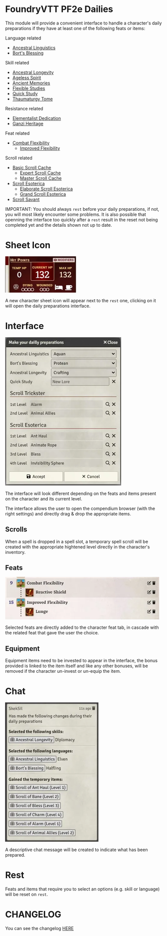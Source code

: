# FoundryVTT PF2e Dailies

This module will provide a convenient interface to handle a character's daily preparations if they have at least one of the following feats or items:

Language related

-   [Ancestral Linguistics](https://2e.aonprd.com/Feats.aspx?ID=1407)
-   [Bort's Blessing](https://2e.aonprd.com/Equipment.aspx?ID=476)

Skill related

-   [Ancestral Longevity](https://2e.aonprd.com/Feats.aspx?ID=12)
-   [Ageless Spirit](https://2e.aonprd.com/Feats.aspx?ID=2393)
-   [Ancient Memories](https://2e.aonprd.com/Feats.aspx?ID=3944)
-   [Flexible Studies](https://2e.aonprd.com/Feats.aspx?ID=1446)
-   [Quick Study](https://2e.aonprd.com/Feats.aspx?ID=2003)
-   [Thaumaturgy Tome](https://2e.aonprd.com/Implements.aspx?ID=7)

Resistance related

-   [Elementalist Dedication](https://2e.aonprd.com/Feats.aspx?ID=2986)
-   [Ganzi Heritage](https://2e.aonprd.com/Heritages.aspx?ID=129)

Feat related

-   [Combat Flexibility](https://2e.aonprd.com/Classes.aspx?ID=7)
    -   [Improved Flexibility](https://2e.aonprd.com/Classes.aspx?ID=7)

Scroll related

-   [Basic Scroll Cache](https://2e.aonprd.com/Feats.aspx?ID=2054)
    -   [Expert Scroll Cache](https://2e.aonprd.com/Feats.aspx?ID=2056)
    -   [Master Scroll Cache](https://2e.aonprd.com/Feats.aspx?ID=2057)
-   [Scroll Esoterica](https://2e.aonprd.com/Feats.aspx?ID=3713)
    -   [Elaborate Scroll Esoterica](https://2e.aonprd.com/Feats.aspx?ID=3720)
    -   [Grand Scroll Esoterica](https://2e.aonprd.com/Feats.aspx?ID=3730)
-   [Scroll Savant](https://2e.aonprd.com/Feats.aspx?ID=652)

IMPORTANT: You should always `rest` before your daily preparations, if not, you will most likely encounter some problems. It is also possible that openning the interface too quickly after a `rest` result in the reset not being completed yet and the details shown not up to date.

# Sheet Icon

![](./readme/icon.webp)

A new character sheet icon will appear next to the `rest` one, clicking on it will open the daily preparations interface.

# Interface

![](./readme/interface.webp)

The interface will look different depending on the feats and items present on the character and its current level.

The interface allows the user to open the compendium browser (with the right settings) and directly drag & drop the appropriate items.

## Scrolls

When a spell is dropped in a spell slot, a temporary spell scroll will be created with the appropriate hightened level directly in the character's inventory.

## Feats

![](./readme/feats.webp)

Selected feats are directly added to the character feat tab, in cascade with the related feat that gave the user the choice.

## Equipment

Equipment items need to be invested to appear in the interface, the bonus provided is linked to the item itself and like any other bonuses, will be removed if the character un-invest or un-equip the item.

# Chat

![](./readme/chat.webp)

A descriptive chat message will be created to indicate what has been prepared.

# Rest

Feats and items that require you to select an options (e.g. skill or language) will be reset on `rest`.

# CHANGELOG

You can see the changelog [HERE](./CHANGELOG.md)
